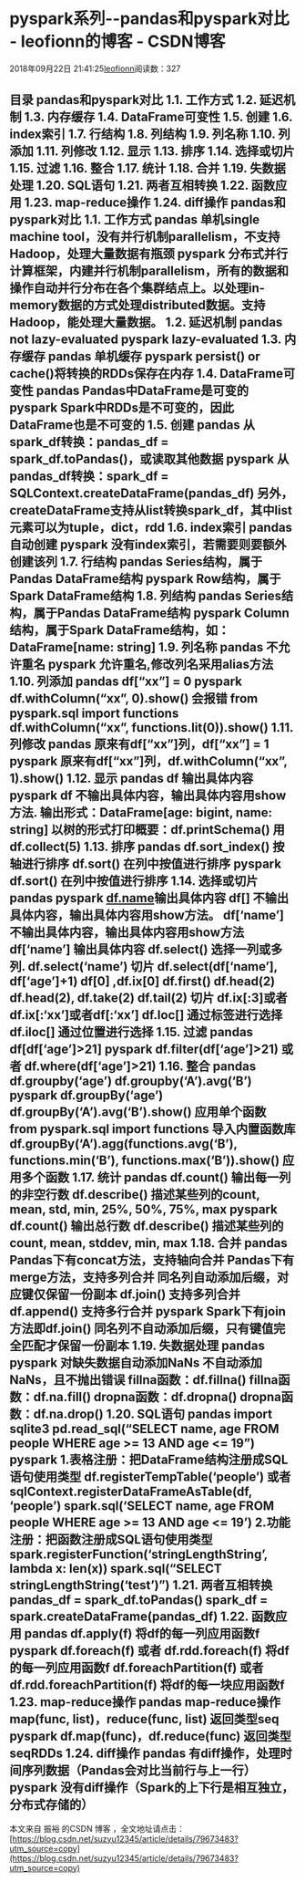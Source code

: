 
# pyspark系列--pandas和pyspark对比 - leofionn的博客 - CSDN博客


2018年09月22日 21:41:25[leofionn](https://me.csdn.net/qq_36142114)阅读数：327


目录
pandas和pyspark对比
1.1. 工作方式
1.2. 延迟机制
1.3. 内存缓存
1.4. DataFrame可变性
1.5. 创建
1.6. index索引
1.7. 行结构
1.8. 列结构
1.9. 列名称
1.10. 列添加
1.11. 列修改
1.12. 显示
1.13. 排序
1.14. 选择或切片
1.15. 过滤
1.16. 整合
1.17. 统计
1.18. 合并
1.19. 失数据处理
1.20. SQL语句
1.21. 两者互相转换
1.22. 函数应用
1.23. map-reduce操作
1.24. diff操作
pandas和pyspark对比
1.1. 工作方式
pandas
单机single machine tool，没有并行机制parallelism，不支持Hadoop，处理大量数据有瓶颈
pyspark
分布式并行计算框架，内建并行机制parallelism，所有的数据和操作自动并行分布在各个集群结点上。以处理in-memory数据的方式处理distributed数据。支持Hadoop，能处理大量数据。
1.2. 延迟机制
pandas
not lazy-evaluated
pyspark
lazy-evaluated
1.3. 内存缓存
pandas
单机缓存
pyspark
persist() or cache()将转换的RDDs保存在内存
1.4. DataFrame可变性
pandas
Pandas中DataFrame是可变的
pyspark
Spark中RDDs是不可变的，因此DataFrame也是不可变的
1.5. 创建
pandas
从spark_df转换：pandas_df = spark_df.toPandas()，或读取其他数据
pyspark
从pandas_df转换：spark_df = SQLContext.createDataFrame(pandas_df)
另外，createDataFrame支持从list转换spark_df，其中list元素可以为tuple，dict，rdd
1.6. index索引
pandas
自动创建
pyspark
没有index索引，若需要则要额外创建该列
1.7. 行结构
pandas
Series结构，属于Pandas DataFrame结构
pyspark
Row结构，属于Spark DataFrame结构
1.8. 列结构
pandas
Series结构，属于Pandas DataFrame结构
pyspark
Column结构，属于Spark DataFrame结构，如：DataFrame[name: string]
1.9. 列名称
pandas
不允许重名
pyspark
允许重名,修改列名采用alias方法
1.10. 列添加
pandas
df[“xx”] = 0
pyspark
df.withColumn(“xx”, 0).show() 会报错
from pyspark.sql import functions
df.withColumn(“xx”, functions.lit(0)).show()
1.11. 列修改
pandas
原来有df[“xx”]列，df[“xx”] = 1
pyspark
原来有df[“xx”]列，df.withColumn(“xx”, 1).show()
1.12. 显示
pandas
df 输出具体内容
pyspark
df 不输出具体内容，输出具体内容用show方法.
输出形式：DataFrame[age: bigint, name: string]
以树的形式打印概要：df.printSchema()
用df.collect(5)
1.13. 排序
pandas
df.sort_index() 按轴进行排序
df.sort() 在列中按值进行排序
pyspark
df.sort() 在列中按值进行排序
1.14. 选择或切片
pandas	pyspark
[df.name](http://df.name)输出具体内容	df[] 不输出具体内容，输出具体内容用show方法。
df[‘name’] 不输出具体内容，输出具体内容用show方法
df[‘name’] 输出具体内容	df.select() 选择一列或多列.
df.select(‘name’)
切片 df.select(df[‘name’], df[‘age’]+1)
df[0] ,df.ix[0]	df.first()
df.head(2)	df.head(2), df.take(2)
df.tail(2)
切片 df.ix[:3]或者df.ix[:‘xx’]或者df[:‘xx’]
df.loc[] 通过标签进行选择
df.iloc[] 通过位置进行选择
1.15. 过滤
pandas
df[df[‘age’]>21]
pyspark
df.filter(df[‘age’]>21) 或者 df.where(df[‘age’]>21)
1.16. 整合
pandas
df.groupby(‘age’)
df.groupby(‘A’).avg(‘B’)
pyspark
df.groupBy(‘age’)
df.groupBy(‘A’).avg(‘B’).show() 应用单个函数
from pyspark.sql import functions 导入内置函数库
df.groupBy(‘A’).agg(functions.avg(‘B’), functions.min(‘B’), functions.max(‘B’)).show() 应用多个函数
1.17. 统计
pandas
df.count() 输出每一列的非空行数
df.describe() 描述某些列的count, mean, std, min, 25%, 50%, 75%, max
pyspark
df.count() 输出总行数
df.describe() 描述某些列的count, mean, stddev, min, max
1.18. 合并
pandas
Pandas下有concat方法，支持轴向合并
Pandas下有merge方法，支持多列合并
同名列自动添加后缀，对应键仅保留一份副本
df.join() 支持多列合并
df.append() 支持多行合并
pyspark
Spark下有join方法即df.join()
同名列不自动添加后缀，只有键值完全匹配才保留一份副本
1.19. 失数据处理
pandas	pyspark
对缺失数据自动添加NaNs	不自动添加NaNs，且不抛出错误
fillna函数：df.fillna()	fillna函数：df.na.fill()
dropna函数：df.dropna()	dropna函数：df.na.drop()
1.20. SQL语句
pandas
import sqlite3
pd.read_sql(“SELECT name, age FROM people WHERE age >= 13 AND age <= 19”)
pyspark
1.表格注册：把DataFrame结构注册成SQL语句使用类型
df.registerTempTable(‘people’) 或者 sqlContext.registerDataFrameAsTable(df, ‘people’)
spark.sql(‘SELECT name, age FROM people WHERE age >= 13 AND age <= 19’)
2.功能注册：把函数注册成SQL语句使用类型
spark.registerFunction(‘stringLengthString’, lambda x: len(x))
spark.sql(“SELECT stringLengthString(‘test’)”)
1.21. 两者互相转换
pandas_df = spark_df.toPandas()
spark_df = spark.createDataFrame(pandas_df)
1.22. 函数应用
pandas
df.apply(f) 将df的每一列应用函数f
pyspark
df.foreach(f) 或者 df.rdd.foreach(f) 将df的每一列应用函数f
df.foreachPartition(f) 或者 df.rdd.foreachPartition(f) 将df的每一块应用函数f
1.23. map-reduce操作
pandas
map-reduce操作map(func, list)，reduce(func, list) 返回类型seq
pyspark
df.map(func)，df.reduce(func) 返回类型seqRDDs
1.24. diff操作
pandas
有diff操作，处理时间序列数据（Pandas会对比当前行与上一行）
pyspark
没有diff操作（Spark的上下行是相互独立，分布式存储的）
---
本文来自 振裕 的CSDN 博客 ，全文地址请点击：[https://blog.csdn.net/suzyu12345/article/details/79673483?utm_source=copy](https://blog.csdn.net/suzyu12345/article/details/79673483?utm_source=copy)

